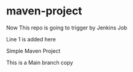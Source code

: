 # maven-project

Now This repo is going to trigger by Jenkins Job

Line 1 is added here

Simple Maven Project

This is a Main branch copy
